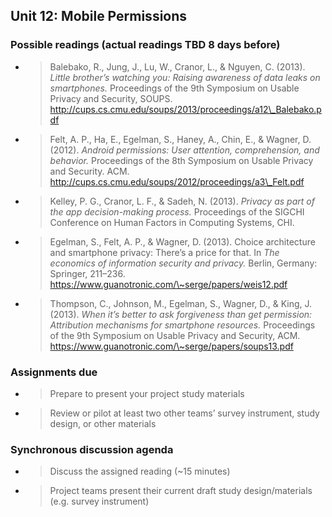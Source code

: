 ## Unit 12: Mobile Permissions

### Possible readings (actual readings TBD 8 days before)

  - > Balebako, R., Jung, J., Lu, W., Cranor, L., & Nguyen, C. (2013). *Little brother’s watching you: Raising awareness of data leaks on smartphones.* Proceedings of the 9th Symposium on Usable Privacy and Security, SOUPS. [<span class="underline">http://cups.cs.cmu.edu/soups/2013/proceedings/a12\_Balebako.pdf</span>](http://cups.cs.cmu.edu/soups/2013/proceedings/a12_Balebako.pdf)

  - > Felt, A. P., Ha, E., Egelman, S., Haney, A., Chin, E., & Wagner, D. (2012). *Android permissions: User attention, comprehension, and behavior.* Proceedings of the 8th Symposium on Usable Privacy and Security. ACM. [<span class="underline">http://cups.cs.cmu.edu/soups/2012/proceedings/a3\_Felt.pdf</span>](http://cups.cs.cmu.edu/soups/2012/proceedings/a3_Felt.pdf)

  - > Kelley, P. G., Cranor, L. F., & Sadeh, N. (2013). *Privacy as part of the app decision*-*making process.* Proceedings of the SIGCHI Conference on Human Factors in Computing Systems, CHI.

  - > Egelman, S., Felt, A. P., & Wagner, D. (2013). Choice architecture and smartphone privacy: There’s a price for that. In *The economics of information security and privacy.* Berlin, Germany: Springer, 211–236. [<span class="underline">https://www.guanotronic.com/\~serge/papers/weis12.pdf</span>](https://www.guanotronic.com/~serge/papers/weis12.pdf)

  - > Thompson, C., Johnson, M., Egelman, S., Wagner, D., & King, J. (2013). *When it’s better to ask forgiveness than get permission: Attribution mechanisms for smartphone resources.* Proceedings of the 9th Symposium on Usable Privacy and Security, ACM. [<span class="underline">https://www.guanotronic.com/\~serge/papers/soups13.pdf</span>](https://www.guanotronic.com/~serge/papers/soups13.pdf)

### Assignments due

  - > Prepare to present your project study materials

  - > Review or pilot at least two other teams’ survey instrument, study design, or other materials

### Synchronous discussion agenda

  - > Discuss the assigned reading (\~15 minutes)

  - > Project teams present their current draft study design/materials (e.g. survey instrument)
